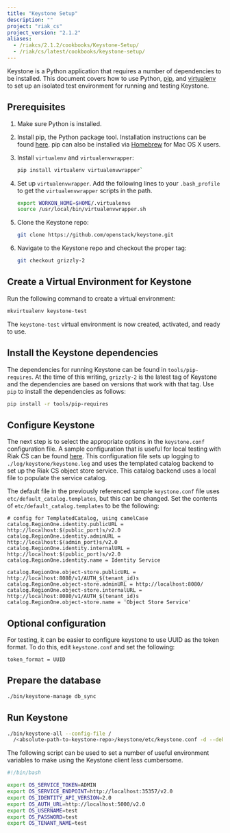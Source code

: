 ```yaml
---
title: "Keystone Setup"
description: ""
project: "riak_cs"
project_version: "2.1.2"
aliases:
  - /riakcs/2.1.2/cookbooks/Keystone-Setup/
  - /riak/cs/latest/cookbooks/keystone-setup/
---
```


Keystone is a Python application that requires a number of dependencies
to be installed. This document covers how to use Python,
[pip](https://github.com/basho/stanchion), and
[virtualenv](https://github.com/basho/stanchion) to set up an isolated
test environment for running and testing Keystone.

## Prerequisites

1. Make sure Python is installed.
1. Install pip, the Python package tool. Installation instructions can
   be found [here](http://guide.python-distribute.org/installation.html#installing-pip).
   pip can also be installed via [Homebrew](http://brew.sh/) for Mac OS
   X users.

1. Install `virtualenv` and `virtualenvwrapper`:

    ```bash
    pip install virtualenv virtualenvwrapper`
    ```

1. Set up `virtualenvwrapper`. Add the following lines to your
   `.bash_profile` to get the `virtualenvwrapper` scripts in the path.

    ```bash
    export WORKON_HOME=$HOME/.virtualenvs
    source /usr/local/bin/virtualenvwrapper.sh
    ```

1. Clone the Keystone repo:

    ```bash
    git clone https://github.com/openstack/keystone.git
    ```

1. Navigate to the Keystone repo and checkout the proper tag:

    ```bash
    git checkout grizzly-2
    ```

## Create a Virtual Environment for Keystone

Run the following command to create a virtual environment:

```bash
mkvirtualenv keystone-test
```

The `keystone-test` virtual environment is now created, activated, and
ready to use.

## Install the Keystone dependencies

The dependencies for running Keystone can be found in
`tools/pip-requires`.  At the time of this writing, `grizzly-2` is the
latest tag of Keystone and the dependencies are based on versions that
work with that tag. Use `pip` to install the dependencies as follows:

```bash
pip install -r tools/pip-requires
```

## Configure Keystone

The next step is to select the appropriate options in the
`keystone.conf` configuration file. A sample configuration that is
useful for local testing with Riak CS can be found [here]({{<baseurl>}}riak/cs/2.1.2/cookbooks/keystone-conf-sample/). This configuration file sets up logging to
`./log/keystone/keystone.log` and uses the templated catalog backend to
set up the Riak CS object store service. This catalog backend uses a
local file to populate the service catalog.

The default file in the previously referenced sample `keystone.conf`
file uses `etc/default_catalog.templates`, but this can be changed. Set
the contents of `etc/default_catalog.templates` to be the following:

```config
# config for TemplatedCatalog, using camelCase
catalog.RegionOne.identity.publicURL = http://localhost:$(public_port)s/v2.0
catalog.RegionOne.identity.adminURL = http://localhost:$(admin_port)s/v2.0
catalog.RegionOne.identity.internalURL = http://localhost:$(public_port)s/v2.0
catalog.RegionOne.identity.name = Identity Service

catalog.RegionOne.object-store.publicURL = http://localhost:8080/v1/AUTH_$(tenant_id)s
catalog.RegionOne.object-store.adminURL = http://localhost:8080/
catalog.RegionOne.object-store.internalURL = http://localhost:8080/v1/AUTH_$(tenant_id)s
catalog.RegionOne.object-store.name = 'Object Store Service'
```

## Optional configuration

For testing, it can be easier to configure keystone to use UUID as the
token format. To do this, edit `keystone.conf` and set the following:

```config
token_format = UUID
```

## Prepare the database

```bash
./bin/keystone-manage db_sync
```

## Run Keystone

```bash
./bin/keystone-all --config-file /
  /<absolute-path-to-keystone-repo>/keystone/etc/keystone.conf -d --debug
```

The following script can be used to set a number of useful environment
variables to make using the Keystone client less cumbersome.

```bash
#!/bin/bash

export OS_SERVICE_TOKEN=ADMIN
export OS_SERVICE_ENDPOINT=http://localhost:35357/v2.0
export OS_IDENTITY_API_VERSION=2.0
export OS_AUTH_URL=http://localhost:5000/v2.0
export OS_USERNAME=test
export OS_PASSWORD=test
export OS_TENANT_NAME=test
```
